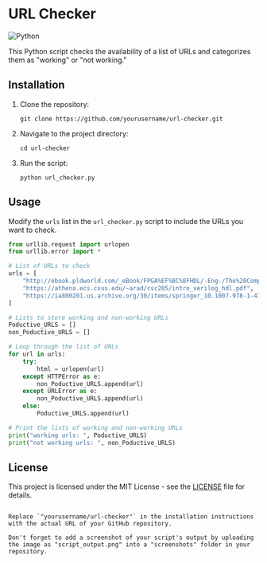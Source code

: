 # URL Checker

![Python](https://img.shields.io/badge/Python-3.x-blue.svg)

This Python script checks the availability of a list of URLs and categorizes them as "working" or "not working."

## Installation

1. Clone the repository:

   ```shell
   git clone https://github.com/yourusername/url-checker.git
   ```

2. Navigate to the project directory:

   ```shell
   cd url-checker
   ```

3. Run the script:

   ```shell
   python url_checker.py
   ```

## Usage

Modify the `urls` list in the `url_checker.py` script to include the URLs you want to check.

```python
from urllib.request import urlopen
from urllib.error import *

# List of URLs to check
urls = [
    "http://ebook.pldworld.com/_eBook/FPGA%EF%BC%8FHDL/-Eng-/The%20Complete%20Verilog%20Book%20(Vivek%20Sagdeo).pdf",
    "https://athena.ecs.csus.edu/~arad/csc205/intro_verilog_hdl.pdf",  # This URL should fail
    "https://ia800201.us.archive.org/30/items/springer_10.1007-978-1-4757-6682-0/10.1007-978-1-4757-6682-0.pdf",
]

# Lists to store working and non-working URLs
Poductive_URLS = []
non_Poductive_URLS = []

# Loop through the list of URLs
for url in urls:
    try:
        html = urlopen(url)
    except HTTPError as e:
        non_Poductive_URLS.append(url)
    except URLError as e:
        non_Poductive_URLS.append(url)
    else:
        Poductive_URLS.append(url)

# Print the lists of working and non-working URLs
print("working urls: ", Poductive_URLS)
print("not working urls: ", non_Poductive_URLS)
```

## License

This project is licensed under the MIT License - see the [LICENSE](LICENSE) file for details.
```

Replace `"yourusername/url-checker"` in the installation instructions with the actual URL of your GitHub repository.

Don't forget to add a screenshot of your script's output by uploading the image as "script_output.png" into a "screenshots" folder in your repository.
